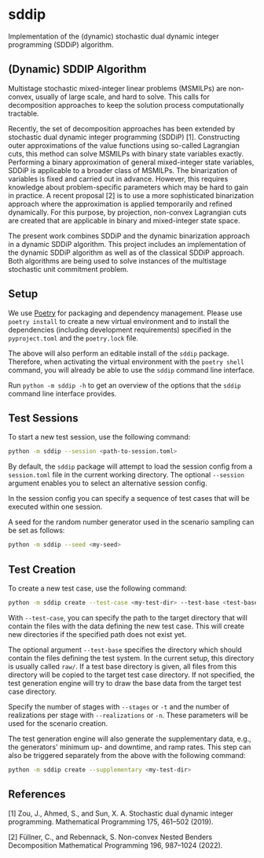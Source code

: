# sddip

Implementation of the (dynamic) stochastic dual dynamic integer programming
(SDDiP) algorithm.

## (Dynamic) SDDIP Algorithm

Multistage stochastic mixed-integer linear problems (MSMILPs) are non-convex,
usually of large scale, and hard to solve. This calls for decomposition
approaches to keep the solution process computationally tractable.

Recently, the set of decomposition approaches has been extended by stochastic
dual dynamic integer programming (SDDiP) [1]. Constructing outer approximations
of the value functions using so-called Lagrangian cuts, this method can solve
MSMILPs with binary state variables exactly. Performing a binary approximation
of general mixed-integer state variables, SDDiP is applicable to a broader
class of MSMILPs. The binarization of variables is fixed and carried out in
advance. However, this requires knowledge about problem-specific parameters
which may be hard to gain in practice. A recent proposal [2] is to use a more
sophisticated binarization approach where the approximation is applied
temporarily and refined dynamically. For this purpose, by projection,
non-convex Lagrangian cuts are created that are applicable in binary and
mixed-integer state space.

The present work combines SDDiP and the dynamic binarization approach in a
dynamic SDDiP algorithm. This project includes an implementation of the dynamic
SDDiP algorithm as well as of the classical SDDiP approach. Both algorithms are
being used to solve instances of the multistage stochastic unit commitment
problem.

## Setup

We use [Poetry](https://github.com/python-poetry/poetry) for packaging and
dependency management. Please use `poetry install` to create a new virtual
environment and to install the dependencies (including development
requirements) specified in the `pyproject.toml` and the `poetry.lock` file.

The above will also perform an editable install of the `sddip` package.
Therefore, when activating the virtual environment with the `poetry shell`
command, you will already be able to use the `sddip` command line interface.

Run `python -m sddip -h` to get an overview of the options that the `sddip`
command line interface provides.

## Test Sessions

To start a new test session, use the following command:

```bash
python -m sddip --session <path-to-session.toml>
```

By default, the `sddip` package will attempt to load the session config from
a `session.toml` file in the current working directory. The optional
`--session` argument enables you to select an alternative session config.

In the session config you can specify a sequence of test cases that will be
executed within one session.

A seed for the random number generator used in the scenario sampling can be set
as follows:

```bash
python -m sddip --seed <my-seed>
```

## Test Creation

To create a new test case, use the following command:

```bash
python -m sddip create --test-case <my-test-dir> --test-base <test-base-dir> -t <stages> -n <realizations>
```

With `--test-case`, you can specify the path to the target directory that will
contain the files with the data defining the new test case. This will create
new directories if the specified path does not exist yet.

The optional argument `--test-base` specifies the directory which should
contain the files defining the test system. In the current setup, this
directory is usually called `raw/`.
If a test base directory is given, all files from this directory will be copied
to the target test case directory.
If not specified, the test generation
engine will try to draw the base data from the target test case directory.

Specify the number of stages with `--stages` or `-t` and the number of
realizations per stage with  `--realizations` or `-n`. These parameters will be
used for the scenario creation.

The test generation engine will also generate the supplementary data, e.g.,
the generators' minimum up- and downtime, and ramp rates. This step can also be
triggered separately from the above with the following command:

```bash
python -m sddip create --supplementary <my-test-dir>
```

## References

[1] Zou, J., Ahmed, S., and Sun, X. A. Stochastic dual dynamic integer
programming. Mathematical Programming 175, 461–502 (2019).

[2] Füllner, C., and Rebennack, S. Non-convex Nested Benders Decomposition
Mathematical Programming 196, 987–1024 (2022).
